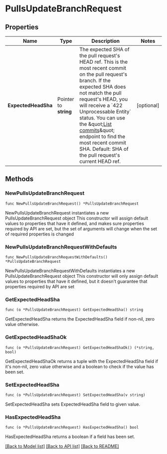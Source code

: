 # PullsUpdateBranchRequest

## Properties

Name | Type | Description | Notes
------------ | ------------- | ------------- | -------------
**ExpectedHeadSha** | Pointer to **string** | The expected SHA of the pull request&#39;s HEAD ref. This is the most recent commit on the pull request&#39;s branch. If the expected SHA does not match the pull request&#39;s HEAD, you will receive a &#x60;422 Unprocessable Entity&#x60; status. You can use the \&quot;[List commits](https://docs.github.com/rest/reference/repos#list-commits)\&quot; endpoint to find the most recent commit SHA. Default: SHA of the pull request&#39;s current HEAD ref. | [optional] 

## Methods

### NewPullsUpdateBranchRequest

`func NewPullsUpdateBranchRequest() *PullsUpdateBranchRequest`

NewPullsUpdateBranchRequest instantiates a new PullsUpdateBranchRequest object
This constructor will assign default values to properties that have it defined,
and makes sure properties required by API are set, but the set of arguments
will change when the set of required properties is changed

### NewPullsUpdateBranchRequestWithDefaults

`func NewPullsUpdateBranchRequestWithDefaults() *PullsUpdateBranchRequest`

NewPullsUpdateBranchRequestWithDefaults instantiates a new PullsUpdateBranchRequest object
This constructor will only assign default values to properties that have it defined,
but it doesn't guarantee that properties required by API are set

### GetExpectedHeadSha

`func (o *PullsUpdateBranchRequest) GetExpectedHeadSha() string`

GetExpectedHeadSha returns the ExpectedHeadSha field if non-nil, zero value otherwise.

### GetExpectedHeadShaOk

`func (o *PullsUpdateBranchRequest) GetExpectedHeadShaOk() (*string, bool)`

GetExpectedHeadShaOk returns a tuple with the ExpectedHeadSha field if it's non-nil, zero value otherwise
and a boolean to check if the value has been set.

### SetExpectedHeadSha

`func (o *PullsUpdateBranchRequest) SetExpectedHeadSha(v string)`

SetExpectedHeadSha sets ExpectedHeadSha field to given value.

### HasExpectedHeadSha

`func (o *PullsUpdateBranchRequest) HasExpectedHeadSha() bool`

HasExpectedHeadSha returns a boolean if a field has been set.


[[Back to Model list]](../README.md#documentation-for-models) [[Back to API list]](../README.md#documentation-for-api-endpoints) [[Back to README]](../README.md)


